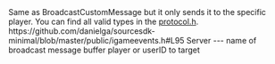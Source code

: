 <function name="SendCustomMessage" parent="HolyLib" type="libraryfunc">
	<description>
		Same as BroadcastCustomMessage but it only sends it to the specific player.
		You can find all valid types in the <a href="https://github.com/RaphaelIT7/gmod-holylib/blob/main/source/sourcesdk/protocol.h#L86-L145">protocol.h</a>.
	</description>
	<source>https://github.com/danielga/sourcesdk-minimal/blob/master/public/igameevents.h#L95</source>
	<realm>Server</realm>
	<args>
		<arg name="type" type="Number">---</arg>
		<arg name="name" type="String">name of broadcast message</arg>
		<arg name="buffer" type="bf_write">buffer</arg>
		<arg name="ply / userID" type="Player / Number">player or userID to target</arg>
	</args>
</function>